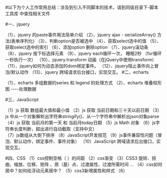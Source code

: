 #以下为个人工作常用总结：涉及到引入不同脚本的技术，请到同级目录下-脚本工具库 中查找相关文件

#一、jquery

   （1）、jquery 的paste事件用法简单介绍
   （2）、jquery ajax  - serializeArray() 方法(表单序列化)
   （3）、判断option是否被选中
   （4）、获取select选中的值
   （5）、获取select选中的索引
   （6）、添加option 删除option
   （7）、jquery滚动条
   （8）、jquery 按下标选择元素
   （9）、jquery each循环一次， 睡眠2秒 （for循环一秒执行一次）
   （10）、jquery.transform 动画（在jQuery中使用transform）
   （11）、jquery如何为动态添加的dom绑定事件。
   （12）、jquery阻止事件向上冒泡/默认动作
   （13）、jquery 跨域请求后台接口，实现交互。
#二、echarts
 
   （1）、echarts 多组数据的series 和 legend 的处理方式
   （2）、echarts 堆叠柱形图      ----处理数据

#三、JavaScript

   （1）js 获取 数组最大值和最小值
   （2）js 获取 当前日期和三十天以前日期
   （3）js 中从一个对象解析出字符串stringify()、从一个字符串中解析出json对象parse
   （4）js 获取 当前月的第一天 和 当前月today日期
   （5）js Math 对象
   （6）js字符串长度判断，超出进行自动截取（支持中文）  
   （7）js数组从大倒下排序
   （8）JavaScript开发规范
   （9）js事件兼容性问题（冒泡、默认动作，绑定事件、事件对象）
   （10）JavaScript 跨域请求后台接口，实现交互。
	
#四、CSS
   （1）css控制空格（&nbsp;）的间距
   （2）css渐变
   （3）CSS3 旋转、扭曲、缩放、位移、矩阵 、原（基）点、过渡属性、过渡所需时间 ...
   （4）css如何居中？如何给浮动元素居中？
   （5）css3新增属性和样式
   （6）